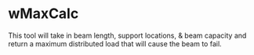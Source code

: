 # wMaxCalc

This tool will take in beam length, support locations, & beam capacity and return a maximum distributed load that will cause the beam to fail.
